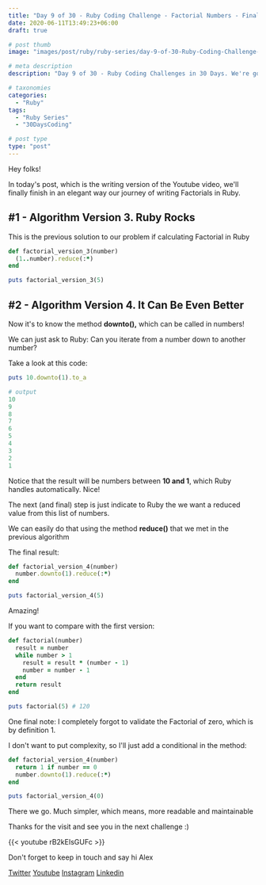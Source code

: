 ```yaml
---
title: "Day 9 of 30 - Ruby Coding Challenge - Factorial Numbers - Final Functional Version"
date: 2020-06-11T13:49:23+06:00
draft: true

# post thumb
image: "images/post/ruby/ruby-series/day-9-of-30-Ruby-Coding-Challenge-factorial-ruby-way-2-functional-programming.png"

# meta description
description: "Day 9 of 30 - Ruby Coding Challenges in 30 Days. We're going to finish our journey of writing Factorials in Ruby by changing the previous algorithm a little bit more to reflect a more Ruby way to solve code"

# taxonomies
categories: 
  - "Ruby"
tags:
  - "Ruby Series"
  - "30DaysCoding"

# post type
type: "post"
---
```


Hey folks!

In today's post, which is the writing version of the Youtube video, we'll finally finish in an elegant way our journey of writing Factorials in Ruby.

## #1 - Algorithm Version 3. Ruby Rocks

This is the previous solution to our problem if calculating Factorial in Ruby

```ruby
def factorial_version_3(number)
  (1..number).reduce(:*)
end

puts factorial_version_3(5)
```

## #2 - Algorithm Version 4. It Can Be Even Better

Now it's to know the method **downto(),** which can be called in numbers!

We can just ask to Ruby: Can you iterate from a number down to another number?

Take a look at this code:

```ruby
puts 10.downto(1).to_a

# output
10
9
8
7
6
5
4
3
2
1
```

Notice that the result will be numbers between **10 and 1**, which Ruby handles automatically. Nice!

The next (and final) step is just indicate to Ruby the we want a reduced value from this list of numbers.

We can easily do that using the method **reduce()** that we met in the previous algorithm

The final result:

```ruby
def factorial_version_4(number)
  number.downto(1).reduce(:*)
end

puts factorial_version_4(5)
```

Amazing! 

 If you want to compare with the first version:

```ruby
def factorial(number)
  result = number
  while number > 1
    result = result * (number - 1)
    number = number - 1
  end
  return result
end

puts factorial(5) # 120
```

One final note: I completely forgot to validate the Factorial of zero, which is by definition 1. 

I don't want to put complexity, so I'll just add a conditional in the method:

```ruby
def factorial_version_4(number)
  return 1 if number == 0
  number.downto(1).reduce(:*)
end

puts factorial_version_4(0)
```

There we go. Much simpler, which means, more readable and maintainable

Thanks for the visit and see you in the next challenge :)

{{< youtube rB2kEIsGUFc >}}

Don't forget to keep in touch and say hi Alex

[Twitter](https://twitter.com/_alex_gama/)
[Youtube](https://www.youtube.com/channel/UCn09BXJXOCPLARsqNvxEFuw?view_as=subscriber/)
[Instagram](https://www.instagram.com/_alex_gama)
[Linkedin](https://www.linkedin.com/in/alexandregama/)